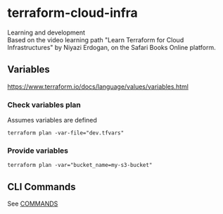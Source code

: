 # terraform-cloud-infra
Learning and development  
Based on the video learning path "Learn Terraform for Cloud Infrastructures" 
by Niyazi Erdogan, on the Safari Books Online platform.

## Variables
https://www.terraform.io/docs/language/values/variables.html

### Check variables plan
Assumes variables are defined
```shell
terraform plan -var-file="dev.tfvars"
```

### Provide variables
```shell
terraform plan -var="bucket_name=my-s3-bucket"
```

## CLI Commands
See [COMMANDS](./COMMANDS.md)